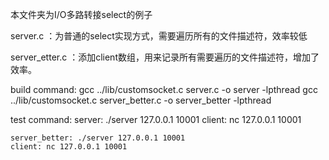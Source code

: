 本文件夹为I/O多路转接select的例子

server.c	：为普通的select实现方式，需要遍历所有的文件描述符，效率较低

server_etter.c	：添加client数组，用来记录所有需要遍历的文件描述符，增加了效率。

build command:
	gcc ../lib/customsocket.c server.c -o server -lpthread
	gcc ../lib/customsocket.c server_better.c  -o server_better -lpthread

test command:
	server: ./server 127.0.0.1 10001
	client:	nc 127.0.0.1 10001

		
	server_better: ./server 127.0.0.1 10001
	client:	nc 127.0.0.1 10001
	
